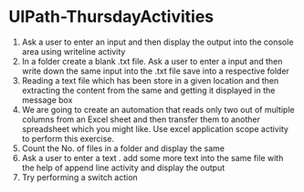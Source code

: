 # UIPath-ThursdayActivities

1) Ask a user to enter an input and then display the output into the console area using writeline activity
2) In a folder create a blank .txt file. Ask a user to enter a input and then write down the same input into the .txt file save into a respective folder
3) Reading a text file which has been store in a given location and then extracting the content from the same and getting it displayed in the message box
4) We are going to create an automation that reads only two out of multiple columns from an Excel sheet and then transfer them to another spreadsheet which you might like. Use excel application scope activity to perform this exercise. 
5) Count the No. of files in a folder and display the same
6) Ask a user to enter a text . add some more text into the same file with the help of append line activity and display the output
7) Try performing a switch action
